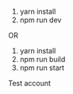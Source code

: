 1. yarn install
2. npm run dev

OR

1. yarn install
2. npm run build
3. npm run start


Test account

